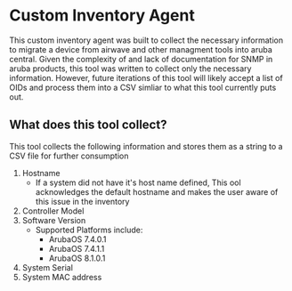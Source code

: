 # Custom Inventory Agent
This custom inventory agent was built to collect the necessary information to migrate a device from airwave and other 
managment tools into aruba central. Given the complexity of and lack of documentation for SNMP in aruba products, this 
tool was written to collect only the necessary information. However, future iterations of this tool will likely accept 
a list of OIDs and process them into a CSV simliar to what this tool currently puts out.

## What does this tool collect?
This tool collects the following information and stores them as a string to 
a CSV file for further consumption
1. Hostname
    * If a system did not have it's host name defined, This ool acknowledges the
      default hostname and makes the user aware of this issue in the inventory
2. Controller Model
3. Software Version
    * Supported Platforms include:
        * ArubaOS 7.4.0.1
        * ArubaOS 7.4.1.1
        * ArubaOS 8.1.0.1
4. System Serial
5. System MAC address